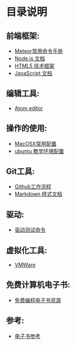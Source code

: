# 目录说明

前端框架:
---
* [Meteor常用命令手册](./meteor.md)
* [Node.js 文档](./nodejs.md)
* [HTML5 技术框架](./html5.md)
* [JavaScript 文档](./javascript.md)

编辑工具:
---
* [Atom editor](./atom.md)

操作的使用:
---
* [MacOSX常用配置](./mac-osx.md)
* [ubuntu 教学环境配置](./install-ubuntu.md)

Git工具:
---
* [Github工作流程](./github.md)
* [Markdown 样式文档](./markdown.md)

驱动:
---
* [驱动测试命令](./driver.md)

虚拟化工具:
---
* [VMWare](./vmware.md)

免费计算机电子书:
---
* [免费编程电子书资源](./FreeBook.md) 





## 参考:
* [电子书参考](https://github.com/vhf/free-programming-books/edit/master/free-programming-books-zh.md)



